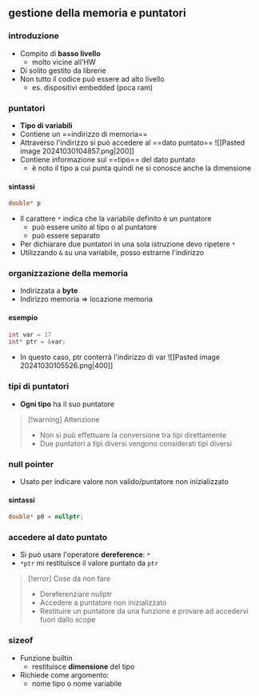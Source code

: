 ## gestione della memoria e puntatori
### introduzione
- Compito di **basso livello**
	- molto vicine all'HW
- Di solito gestito da librerie
- Non tutto il codice può essere ad alto livello 
	- es. dispositivi embedded (poca ram)
### puntatori
- **Tipo di variabili**
- Contiene un ==indirizzo di memoria==
- Attraverso l'indirizzo si può accedere al ==dato puntato==
![[Pasted image 20241030104857.png|200]]
- Contiene informazione sul ==tipo== del dato puntato
	- è noto il tipo a cui punta quindi ne si conosce anche la dimensione
#### sintassi
```cpp
double* p
```
- Il carattere ```*``` indica che la variabile definito è un puntatore
	- può essere unito al tipo o al puntatore
	- può essere separato
- Per dichiarare due puntatori in una sola istruzione devo ripetere ```*```
- Utilizzando ```&``` su una variabile, posso estrarne l'indirizzo
<div style="page-break-after: always;"></div>

### organizzazione della memoria
- Indirizzata a **byte**
- Indirizzo memoria $\Rightarrow$ locazione memoria 
#### esempio
```cpp 
int var = 17
int* ptr = &var;
```
-  In questo caso, ptr conterrà l'indirizzo di var
![[Pasted image 20241030105526.png|400]]
### tipi di puntatori
- **Ogni tipo** ha il suo puntatore

>[!warning] Attenzione
>- Non si può effettuare la conversione tra tipi direttamente
>- Due puntatori a tipi diversi vengono considerati tipi diversi

### null pointer
- Usato per indicare valore non valido/puntatore non inizializzato
#### sintassi
```cpp
double* p0 = nullptr;
```

<div style="page-break-after: always;"></div>

### accedere al dato puntato
- Si può usare l'operatore **dereference**: ```*```
- ```*ptr``` mi restituisce il valore puntato da ```ptr```

>[!error] Cose da non fare
>- Dereferenziare nullptr
>- Accedere a puntatore non inizializzato
>- Restituire un puntatore da una funzione e provare ad accedervi fuori dallo scope 

### sizeof
- Funzione builtin 
	- restituisce **dimensione** del tipo
- Richiede come argomento:
	- nome tipo o nome variabile